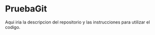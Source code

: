 # PruebaGit

Aqui iria la descripcion del repositorio y las instrucciones para utilizar el codigo.

